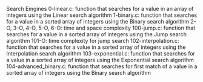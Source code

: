 Search Emgines
0-linear.c: function that searches for a value in an array of integers using the Linear search algorithm
1-binary.c: function that searches for a value in a sorted array of integers using the Binary search algorithm
2-O, 3-O, 4-O, 5-O, 6-O: time and space complexity
100-jump.c: function that searches for a value in a sorted array of integers using the Jump search algorithm
101-O: time complexity for jump search
102-interpolation.c: function that searches for a value in a sorted array of integers using the Interpolation search algorithm
103-exponential.c: function that searches for a value in a sorted array of integers using the Exponential search algorithm
104-advanced_binary.c: function that searches for first match of a value in a sorted array of integers using the Binary search algorithm
